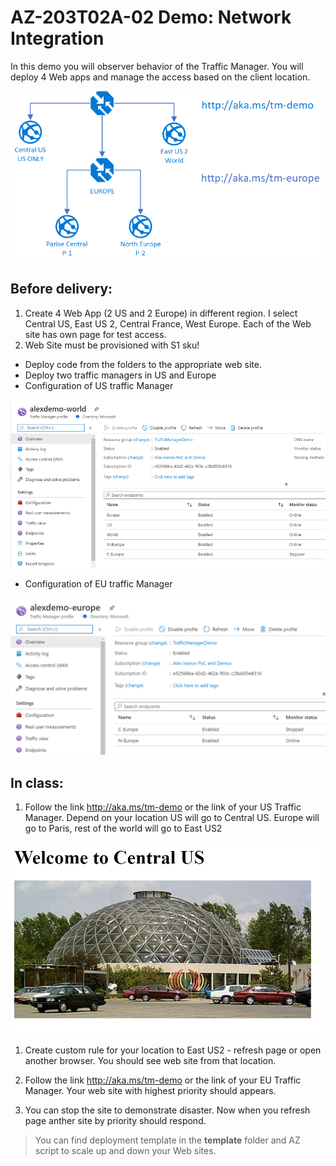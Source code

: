 # AZ-203T02A-02 Demo: Network Integration

In this demo you will observer behavior of the Traffic Manager. You will deploy 4 Web apps and manage the access based on the client location. 

![Schema](schema.png)

## Before delivery:


1. Create 4 Web App (2 US and 2 Europe) in different region. I select Central US, East US 2, Central France, West Europe. Each of the Web site has own page for test access. 
1. Web Site must be provisioned with S1 sku!
- Deploy code from the folders to the appropriate web site.
- Deploy two traffic managers in US and Europe
- Configuration of US traffic Manager

![US-TM](us-tm.png)

- Configuration of EU traffic Manager

![US-TM](eu-tm.png)

## In class:

1. Follow the link http://aka.ms/tm-demo or the link of your US Traffic Manager. Depend on your location US will go to Central US. Europe will go to Paris, rest of the world will go to East US2 

![web](web1.png)

1. Create custom rule for your location to East US2 - refresh page or open another browser. You should see web site from that location.

2. Follow the link http://aka.ms/tm-demo or the link of your EU Traffic Manager. Your web site with highest priority should appears. 

3. You can stop the site to demonstrate disaster. Now when you refresh page anther site by priority should respond.

> You can find deployment template in the **template** folder and AZ script to scale up and down your Web sites.